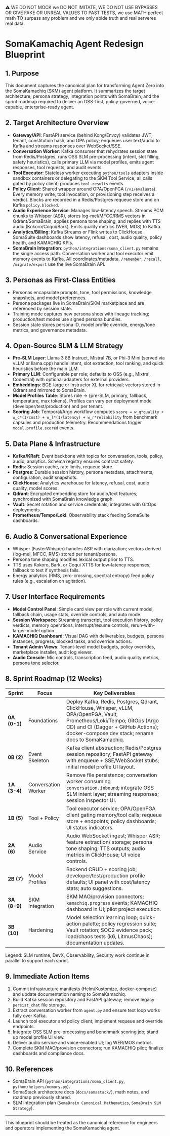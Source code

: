 ⚠️ WE DO NOT MOCK we DO NOT IMITATE, WE DO NOT USE BYPASSES OR GIVE FAKE OR UNREAL VALUES TO PAST TESTS, we use MATH perfect math TO surpass any problem and we only abide truth and real serveres real data.

# SomaKamachiq Agent Redesign Blueprint

## 1. Purpose
This document captures the canonical plan for transforming Agent Zero into the SomaKamachiq (SKM) agent platform. It summarizes the target architecture, persona strategy, integration points with SomaBrain, and the sprint roadmap required to deliver an OSS-first, policy-governed, voice-capable, enterprise-ready agent.

## 2. Target Architecture Overview
- **Gateway/API**: FastAPI service (behind Kong/Envoy) validates JWT, tenant, constitution hash, and OPA policy; enqueues user text/audio to Kafka and streams responses over WebSocket/SSE.
- **Conversation Worker**: Kafka consumer that rehydrates session state from Redis/Postgres, runs OSS SLM pre-processing (intent, slot filling, safety heuristics), calls primary LLM via model profiles, emits agent responses, tool requests, and audit events.
- **Tool Executor**: Stateless worker executing `python/tools` adapters inside sandbox containers or delegating to the SKM Tool Service; all calls gated by policy client; produces `tool.results` events.
- **Policy Client**: Shared wrapper around OPA/OpenFGA (`/v1/evaluate`). Every memory write, tool invocation, or provisioning step receives a verdict. Blocks are recorded in a Redis/Postgres requeue store and on Kafka `policy.blocked`.
- **Audio Experience Service**: Manages low-latency speech. Streams PCM chunks to Whisper (ASR), stores log-mel/MFCC/RMS vectors in Qdrant/SomaBrain, applies persona tone shaping, and replies with TTS audio (Kokoro/Coqui/Bark). Emits quality metrics (WER, MOS) to Kafka.
- **Analytics/Billing**: Kafka Streams or Flink writes to ClickHouse. SomaSuite dashboards show latency, refusal, cost, audio quality, policy health, and KAMACHIQ KPIs.
- **SomaBrain Integration**: `python/integrations/soma_client.py` remains the single access path. Conversation worker and tool executor emit memory events to Kafka. All coordinates/metadata, `/remember`, `/recall`, `/migrate/export` use the live SomaBrain API.

## 3. Personas as First-Class Entities
- Personas encapsulate prompts, tone, tool permissions, knowledge snapshots, and model preferences.
- Persona packages live in SomaBrain/SKM marketplace and are referenced by session state.
- Training mode captures new persona shots with lineage tracking; production/test modes use signed persona bundles.
- Session state stores persona ID, model profile override, energy/tone metrics, and governance metadata.

## 4. Open-Source SLM & LLM Strategy
- **Pre-SLM Layer**: Llama 3 8B Instruct, Mistral 7B, or Phi-3 Mini (served via vLLM or llama.cpp) handle intent, slot extraction, tool ranking, and quick heuristics before the main LLM.
- **Primary LLM**: Configurable per role; defaults to OSS (e.g., Mixtral, Codestral) with optional adapters for external providers.
- **Embeddings**: BGE-large or Instructor XL for retrieval; vectors stored in Qdrant and mirrored to SomaBrain.
- **Model Profiles Table**: Stores role → {pre-SLM, primary, fallback, temperature, max tokens}. Profiles can vary per deployment mode (developer/test/production) and per tenant.
- **Scoring Job**: Temporal/Argo workflow computes `score = w_q*quality + w_c*(1/cost) + w_l*(1/latency) + w_r*reliability` from benchmark capsules and production telemetry. Recommendations trigger `model.profile.scored` events.

## 5. Data Plane & Infrastructure
- **Kafka/KRaft**: Event backbone with topics for conversation, tools, policy, audio, analytics. Schema registry ensures contract safety.
- **Redis**: Session cache, rate limits, requeue store.
- **Postgres**: Durable session history, persona metadata, attachments, configuration, audit snapshots.
- **ClickHouse**: Analytics warehouse for latency, refusal, cost, audio quality, model scores.
- **Qdrant**: Encrypted embedding store for audio/text features; synchronized with SomaBrain knowledge graph.
- **Vault**: Secret rotation and service credentials; integrates with GitOps deployments.
- **Prometheus/Tempo/Loki**: Observability stack feeding SomaSuite dashboards.

## 6. Audio & Conversational Experience
- Whisper (FasterWhisper) handles ASR with diarization; vectors derived (log-mel, MFCC, RMS) stored per tenant/persona.
- Persona tone shaping modifies lexical output prior to TTS.
- TTS uses Kokoro, Bark, or Coqui XTTS for low-latency responses; fallback to text if synthesis fails.
- Energy analytics (RMS, zero-crossing, spectral entropy) feed policy rules (e.g., escalation on agitation).

## 7. User Interface Requirements
- **Model Control Panel**: Simple card view per role with current model, fallback chain, usage stats, override controls, and auto mode.
- **Session Workspace**: Streaming transcript, tool execution history, policy verdicts, memory operations, interrupt/resume controls, rerun-with-larger-model option.
- **KAMACHIQ Dashboard**: Visual DAG with deliverables, budgets, persona instances, progress, blocked tasks, and override actions.
- **Tenant Admin Views**: Tenant-level model budgets, policy overrides, marketplace installer, audit log viewer.
- **Audio Console**: Mic controls, transcription feed, audio quality metrics, persona tone selector.

## 8. Sprint Roadmap (12 Weeks)
| Sprint | Focus | Key Deliverables |
|--------|-------|------------------|
| **0A (0-1)** | Foundations | Deploy Kafka, Redis, Postgres, Qdrant, ClickHouse, Whisper, vLLM, OPA/OpenFGA, Vault; Prometheus/Loki/Tempo; GitOps (Argo CD) and CI (Dagger + GitHub Actions); docker-compose dev stack; rename docs to SomaKamachiq. |
| **0B (2)** | Event Skeleton | Kafka client abstraction; Redis/Postgres session repository; FastAPI gateway with enqueue + SSE/WebSocket stubs; initial model profile UI layout. |
| **1A (3-4)** | Conversation Worker | Remove file persistence; conversation worker consuming `conversation.inbound`; integrate OSS SLM intent layer; streaming responses; session inspector UI. |
| **1B (5)** | Tool + Policy | Tool executor service; OPA/OpenFGA client gating memory/tool calls; requeue store + endpoints; policy dashboards; UI status indicators. |
| **2A (6)** | Audio Service | Audio WebSocket ingest; Whisper ASR; feature extraction/ storage; persona tone shaping; TTS outputs; audio metrics in ClickHouse; UI voice controls. |
| **2B (7)** | Model Profiles | Backend CRUD + scoring job; developer/test/production profile defaults; UI panel with cost/latency stats; auto suggestions. |
| **3A (8-9)** | SKM Integration | SKM MAO/provision connectors; `kamachiq.progress` events; KAMACHIQ dashboard in UI; pilot project execution. |
| **3B (10)** | Hardening | Model selection learning loop; quick-action palette; policy regression suite; Vault rotation; SOC2 evidence pack; load/chaos tests (k6, LitmusChaos); documentation updates. |

Legend: SLM runtime, DevX, Observability, Security work continue in parallel to support each sprint.

## 9. Immediate Action Items
1. Commit infrastructure manifests (Helm/Kustomize, docker-compose) and update documentation naming to SomaKamachiq.
2. Build Kafka session repository and FastAPI gateway; remove legacy `persist_chat` file storage.
3. Extract conversation worker from `agent.py` and ensure text loop works fully over Kafka.
4. Launch tool executor and policy client; implement requeue and override endpoints.
5. Integrate OSS SLM pre-processing and benchmark scoring job; stand up model profile UI view.
6. Deliver audio service and voice-enabled UI; log WER/MOS metrics.
7. Complete SKM MAO/provision connectors; run KAMACHIQ pilot; finalize dashboards and compliance docs.

## 10. References
- SomaBrain API (`python/integrations/soma_client.py`, `python/helpers/memory.py`).
- SomaStack architecture docs (`docs/somastack/`), math notes, and roadmap previously shared.
- SLM integration plan (`SomaBrain Canonical Mathematics`, `SomaBrain SLM Strategy`).

---
This blueprint should be treated as the canonical reference for engineers and operators implementing the SomaKamachiq agent.
